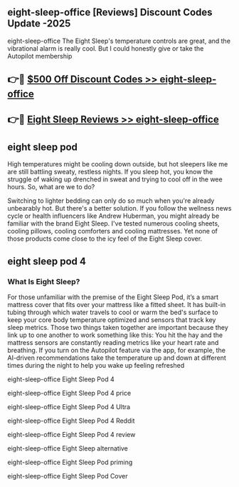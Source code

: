 ## eight-sleep-office [Reviews​] Discount Codes Update -2025

eight-sleep-office The Eight Sleep's temperature controls are great, and the vibrational alarm is really cool. But I could honestly give or take the Autopilot membership

## 👉🔴 [$500 Off Discount Codes >> eight-sleep-office](http://download.freeplayer.one?title=eight-sleep-office&ref=18-ES)

## 👉🔴 [Eight Sleep Reviews >> eight-sleep-office](http://download.freeplayer.one?title=eight-sleep-office&ref=18-ES)

## eight sleep pod

High temperatures might be cooling down outside, but hot sleepers like me are still battling sweaty, restless nights. If you sleep hot, you know the struggle of waking up drenched in sweat and trying to cool off in the wee hours. So, what are we to do?

Switching to lighter bedding can only do so much when you're already unbearably hot. But there's a better solution. If you follow the wellness news cycle or health influencers like Andrew Huberman, you might already be familiar with the brand Eight Sleep. I've tested numerous cooling sheets, cooling pillows, cooling comforters and cooling mattresses. Yet none of those products come close to the icy feel of the Eight Sleep cover.

## eight sleep pod 4

### What Is Eight Sleep?

For those unfamiliar with the premise of the Eight Sleep Pod, it’s a smart mattress cover that fits over your mattress like a fitted sheet. It has built-in tubing through which water travels to cool or warm the bed's surface to keep your core body temperature optimized and sensors that track key sleep metrics. Those two things taken together are important because they link up to one another to work something like this: You hit the hay and the mattress sensors are constantly reading metrics like your heart rate and breathing. If you turn on the Autopilot feature via the app, for example, the AI-driven recommendations take the temperature up and down at different times during the night to help you wake up feeling refreshed

eight-sleep-office Eight Sleep Pod 4

eight-sleep-office Eight Sleep Pod 4 price

eight-sleep-office Eight Sleep Pod 4 Ultra

eight-sleep-office Eight Sleep Pod 4 Reddit

eight-sleep-office Eight Sleep Pod 4 review

eight-sleep-office Eight Sleep alternative

eight-sleep-office Eight Sleep Pod priming

eight-sleep-office Eight Sleep Pod Cover